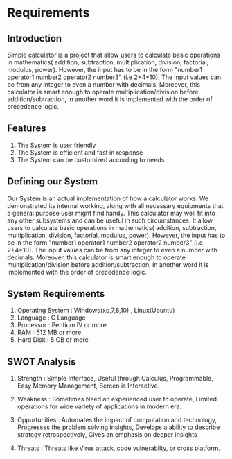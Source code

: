 # Requirements

## Introduction

Simple calculator is a project that allow users to calculate basic operations in mathematics( addition, subtraction, multiplication, division, factorial, modulus, power). However, the input has to be in the form "number1 operator1 number2 operator2 number3" (i.e 2+4*10). The input values can be from any integer to even a number with decimals. Moreover, this calculator is smart enough to operate multiplication/division before addition/subtraction, in another word it is implemented with the order of precedence logic.

## Features

1. The System is user friendly
2. The System is efficient and fast in response
3. The System can be customized according to needs

## Defining our System

Our System is an actual implementation of how a calculator works. We demonstrated its internal working, along with all necessary equipments that a general purpose user might find handy. This calculator may well fit into any other subsystems and can be useful in such circumstances. It allow users to calculate basic operations in mathematics( addition, subtraction, multiplication, division, factorial, modulus, power). However, the input has to be in the form "number1 operator1 number2 operator2 number3" (i.e 2+4*10). The input values can be from any integer to even a number with decimals. Moreover, this calculator is smart enough to operate multiplication/division before addition/subtraction, in another word it is implemented with the order of precedence logic.

## System Requirements

1. Operating System : Windows(xp,7,8,10) , Linux(Ubuntu)
2. Language         : C Language
3. Processor        : Pentium IV or more
4. RAM              : 512 MB or more
5. Hard Disk        : 5 GB or more

## SWOT Analysis

1. Strength         : Simple Interface, Useful through Calculus, Programmable, Easy Memory Management, Screen is Interactive.

2. Weakness         : Sometimes Need an experienced user to operate, Limited operations for wide variety of applications in modern era.

3. Oppurtunities    : Automates the impact of computation and technology, Progresses the problem solving insights, Develops a ability to describe strategy retrospectively,                         Gives an emphasis on deeper insights

4. Threats          : Threats like Virus attack, code vulnerabilty, or cross platform.


